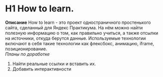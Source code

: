 # H1 How to learn.  
**Описание** 
How to learn - это проект одностраничного простенького сайта, сделанный для Яндекс Практикума. На нём можно найти полезную информацию о том, как правильно учиться, а также отсылки на источники, откуда берутся данные.
Используемые технологии включают в себя такие технологии как флексбокс, анимацию, iframe, позиционирование.  
*Планы по доработке*  
1. Найти реальные ссылки и вставить их.
2. Добавить интерактивности
